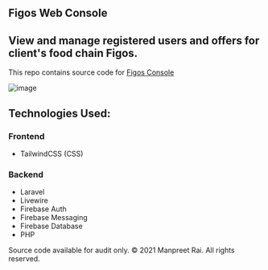## Figos Web Console
## View and manage registered users and offers for client's food chain Figos.

This repo contains source code for [Figos Console](https://console.figos.in)

![image](https://github.com/manpreet-rai/figos-web/assets/149692162/4fb95de1-86e2-464f-b0c1-6037f872a833)

## Technologies Used:
### Frontend
 - TailwindCSS (CSS)
 
### Backend
 - Laravel
 - Livewire
 - Firebase Auth
 - Firebase Messaging
 - Firebase Database
 - PHP

Source code available for audit only. &copy; 2021 Manpreet Rai. All rights reserved.
